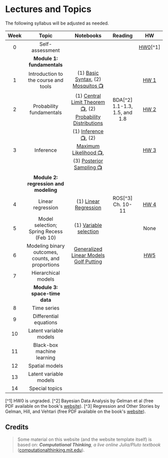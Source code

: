 # Lectures and Topics

The following syllabus will be adjusted as needed.

| Week | Topic | Notebooks | Reading | HW |
|:----:|:-----:|:---------:|:----------:|:---:|
| 0 | Self-assessment | | | [HW0](/00_hw0/)[^1] |
| | **Module 1: fundamentals** |
| 1 | Introduction to the course and tools | (1) [Basic Syntax](/01_basic_syntax/), (2) [Mosquitos 📺](/01_mosquitos/) | | [HW 1](/01_hw1/) |
| 2 | Probability fundamentals | (1) [Central Limit Theorem 📺](/02_clt/), (2) [Probability Distributions](/02_probability/) | BDA[^2] 1.1-1.3, 1.5, and 1.8 | [HW 2](/02_hw2/) |
| 3 | Inference | (1) [Inference 📺](/03_inference/), (2) [Maximum Likelihood 📺](/03_mle/), (3) [Posterior Sampling 📺](/03_mcmc/) | | [HW 3](/03_hw3/) |
| | **Module 2: regression and modeling**| | |
| 4 | Linear regression | (1) [Linear Regression](/04_regression/) | ROS[^3] Ch. 10-11 | [HW 4](/04_hw4/) |
| 5 | Model selection; Spring Recess (Feb 10) | (1) [Variable selection](/05_model_selection/) | | None |
| 6 | Modeling binary outcomes, counts, and proportions | [Generalized Linear Models](/06_glm/) [Golf Putting](/06_golf/) | | [HW5](/06_hw5/)  |
| 7 | Hierarchical models | |  | |
| | **Module 3: space-time data**| | |
| 8 | Time series | | | |
| 9 | Differential equations | | | |
| 10 | Latent variable models | | | |
| 11 | Black-box machine learning | | | |
| 12 | Spatial models | | | |
| 13 | Latent variable models | | | |
| 14 | Special topics | | | |

[^1] HW0 is ungraded.
[^2] Bayesian Data Analysis by Gelman et al (free PDF available on the book's [website](http://www.stat.columbia.edu/~gelman/book/)).
[^3] Regression and Other Stories by Gelman, Hill, and Vehtari (free PDF available on the book's [website](https://avehtari.github.io/ROS-Examples/index.html)).

## Credits

> Some material on this website (and the website template itself) is based on: _**Computational Thinking**, a live online Julia/Pluto textbook_
> ([computationalthinking.mit.edu](https://computationalthinking.mit.edu)).
